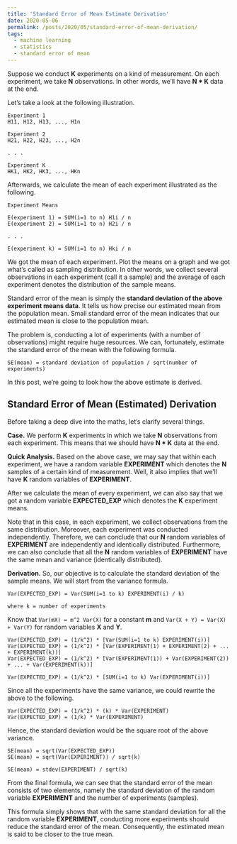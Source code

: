 ```yaml
---
title: 'Standard Error of Mean Estimate Derivation'
date: 2020-05-06
permalink: /posts/2020/05/standard-error-of-mean-derivation/
tags:
  - machine learning
  - statistics
  - standard error of mean
---
```


Suppose we conduct <b>K</b> experiments on a kind of measurement. On each experiment, we take <b>N</b> observations. In other words, we’ll have <b>N * K</b> data at the end.

Let’s take a look at the following illustration.

```
Experiment 1
H11, H12, H13, ..., H1n

Experiment 2
H21, H22, H23, ..., H2n

. . .

Experiment K
HK1, HK2, HK3, ..., HKn
```

Afterwards, we calculate the mean of each experiment illustrated as the following.

```
Experiment Means

E(experiment 1) = SUM(i=1 to n) H1i / n
E(experiment 2) = SUM(i=1 to n) H2i / n

. . .

E(experiment k) = SUM(i=1 to n) Hki / n
```

We got the mean of each experiment. Plot the means on a graph and we got what’s called as sampling distribution. In other words, we collect several observations in each experiment (call it a sample) and the average of each experiment denotes the distribution of the sample means.

Standard error of the mean is simply the <b>standard deviation of the above experiment means data</b>. It tells us how precise our estimated mean from the population mean. Small standard error of the mean indicates that our estimated mean is close to the population mean.

The problem is, conducting a lot of experiments (with a number of observations) might require huge resources. We can, fortunately, estimate the standard error of the mean with the following formula.

```
SE(mean) = standard deviation of population / sqrt(number of experiments)
```

In this post, we’re going to look how the above estimate is derived.

## Standard Error of Mean (Estimated) Derivation

Before taking a deep dive into the maths, let’s clarify several things.

<b>Case.</b> We perform <b>K</b> experiments in which we take <b>N</b> observations from each experiment. This means that we should have <b>N * K</b> data at the end.

<b>Quick Analysis.</b> Based on the above case, we may say that within each experiment, we have a random variable <b>EXPERIMENT</b> which denotes the <b>N</b> samples of a certain kind of measurement. Well, it also implies that we’ll have <b>K</b> random variables of <b>EXPERIMENT</b>.

After we calculate the mean of every experiment, we can also say that we got a random variable <b>EXPECTED_EXP</b> which denotes the <b>K</b> experiment means.

Note that in this case, in each experiment, we collect observations from the same distribution. Moreover, each experiment was conducted independently. Therefore, we can conclude that our <b>N</b> random variables of <b>EXPERIMENT</b> are independently and identically distributed. Furthermore, we can also conclude that all the <b>N</b> random variables of <b>EXPERIMENT</b> have the same mean and variance (identically distributed).

<b>Derivation.</b> So, our objective is to calculate the standard deviation of the sample means. We will start from the variance formula.

```
Var(EXPECTED_EXP) = Var(SUM(i=1 to k) EXPERIMENT(i) / k)

where k = number of experiments
```

Know that `Var(mX) = m^2 Var(X)` for a constant <b>m</b> and `Var(X + Y) = Var(X) + Var(Y)` for random variables <b>X</b> and <b>Y</b>.

```
Var(EXPECTED_EXP) = (1/k^2) * [Var(SUM(i=1 to k) EXPERIMENT(i))]
Var(EXPECTED_EXP) = (1/k^2) * [Var(EXPERIMENT(1) + EXPERIMENT(2) + ... + EXPERIMENT(k))]
Var(EXPECTED_EXP) = (1/k^2) * [Var(EXPERIMENT(1)) + Var(EXPERIMENT(2)) + ... + Var(EXPERIMENT(k))]

Var(EXPECTED_EXP) = (1/k^2) * [SUM(i=1 to k) Var(EXPERIMENT(i))]
```

Since all the experiments have the same variance, we could rewrite the above to the following.

```
Var(EXPECTED_EXP) = (1/k^2) * (k) * Var(EXPERIMENT)
Var(EXPECTED_EXP) = (1/k) * Var(EXPERIMENT)
```

Hence, the standard deviation would be the square root of the above variance.

```
SE(mean) = sqrt(Var(EXPECTED_EXP))
SE(mean) = sqrt(Var(EXPERIMENT)) / sqrt(k)

SE(mean) = stdev(EXPERIMENT) / sqrt(k)
```

From the final formula, we can see that the standard error of the mean consists of two elements, namely the standard deviation of the random variable <b>EXPERIMENT</b> and the number of experiments (samples).

This formula simply shows that with the same standard deviation for all the random variable <b>EXPERIMENT</b>, conducting more experiments should reduce the standard error of the mean. Consequently, the estimated mean is said to be closer to the true mean.
